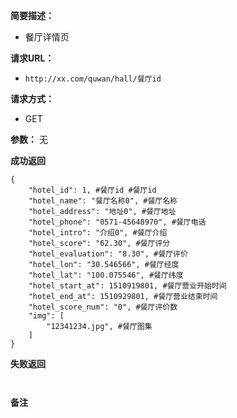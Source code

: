  
**简要描述：** 

- 餐厅详情页

**请求URL：** 
- ` http://xx.com/quwan/hall/餐厅id `
  
**请求方式：**
- GET 

**参数：** 
 无




 **成功返回**
```
{
    "hotel_id": 1, #餐厅id #餐厅id
    "hotel_name": "餐厅名称0", #餐厅名称
    "hotel_address": "地址0", #餐厅地址
    "hotel_phone": "0571-45648970", #餐厅电话
    "hotel_intro": "介绍0", #餐厅介绍
    "hotel_score": "62.30", #餐厅评分
    "hotel_evaluation": "8.30", #餐厅评价
    "hotel_lon": "30.546566", #餐厅经度
    "hotel_lat": "100.075546", #餐厅纬度
    "hotel_start_at": 1510919801, #餐厅营业开始时间
    "hotel_end_at": 1510929801, #餐厅营业结束时间
    "hotel_score_num": "0", #餐厅评价数
    "img": [
        "12341234.jpg", #餐厅图集
    ]
}
```

 **失败返回** 

```


```

 **备注** 

